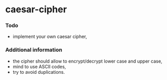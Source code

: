 # caesar-cipher

### Todo
- implement your own caesar cipher,

### Additional information
- the cipher should allow to encrypt/decrypt lower case and upper case,
- mind to use ASCII codes,
- try to avoid duplications.